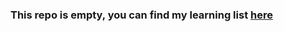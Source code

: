 ### This repo is empty, you can find my learning list [here](https://github.com/users/hugoppp/projects/5)
